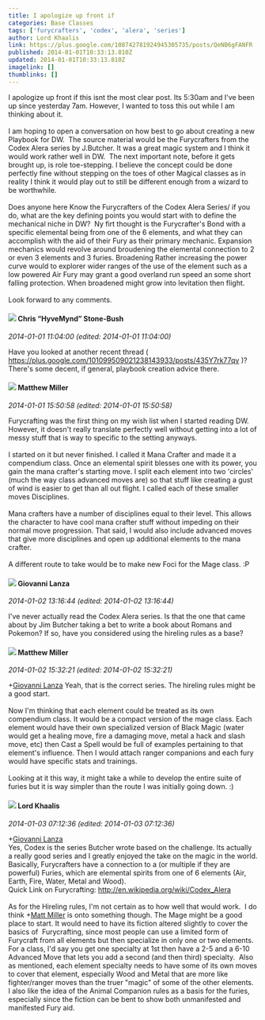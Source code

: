 ```yaml
---
title: I apologize up front if
categories: Base Classes
tags: ['furycrafters', 'codex', 'alera', 'series']
author: Lord Khaalis
link: https://plus.google.com/108742781924945305735/posts/QeNB6gFANFR
published: 2014-01-01T10:33:13.810Z
updated: 2014-01-01T10:33:13.810Z
imagelink: []
thumblinks: []
---
```


I apologize up front if this isnt the most clear post. Its 5:30am and I&#39;ve been up since yesterday 7am. However, I wanted to toss this out while I am thinking about it.<br /><br />I am hoping to open a conversation on how best to go about creating a new Playbook for DW.  The source material would be the Furycrafters from the Codex Alera series by J.Butcher. It was a great magic system and I think it would work rather well in DW.  The next important note, before it gets brought up, is role toe-stepping. I believe the concept could be done perfectly fine without stepping on the toes of other Magical classes as in reality I think it would play out to still be different enough from a wizard to be worthwhile.<br /><br />Does anyone here Know the Furycrafters of the Codex Alera Series/ if you do, what are the key defining points you would start with to define the mechanical niche in DW?  Ny firt thought is the Furycrafter&#39;s Bond with a specific elemental being from one of the 6 elements, and what they can accomplish with the aid of their Fury as their primary mechanic. Expansion mechanics would revolve around broudening the elemental connection to 2 or even 3 elements and 3 furies. Broadening Rather increasing the power curve would to explorer wider ranges of the use of the element such as a low powered Air Fury may grant a good overland run speed an some short falling protection. When broadened might grow into levitation then flight.<br /><br />Look forward to any comments.
<div id='comment z12kc1coummysbfoh04cc5ohevyhxzshsy00k'>
  <h4><img src='{{site.baseurl}}//images/avatars/108053817066303198241_photo.jpg'> Chris “HyveMynd” Stone-Bush</h4>
      <p><cite>2014-01-01 11:04:00 (edited: 2014-01-01 11:04:00)</cite></p>
        <p>Have you looked at another recent thread ( <a href="https://plus.google.com/101099509021238143933/posts/435Y7rk77qv" class="ot-anchor">https://plus.google.com/101099509021238143933/posts/435Y7rk77qv</a> )? There&#39;s some decent, if general, playbook creation advice there.</p>
</div>
        

<div id='comment z12kc1coummysbfoh04cc5ohevyhxzshsy00k'>
  <h4><img src='{{site.baseurl}}//images/avatars/115186617680220003623_photo.jpg'> Matthew Miller</h4>
      <p><cite>2014-01-01 15:50:58 (edited: 2014-01-01 15:50:58)</cite></p>
        <p>Furycrafting was the first thing on my wish list when I started reading DW. However, it doesn&#39;t really translate perfectly well without getting into a lot of messy stuff that is way to specific to the setting anyways.<br /><br />I started on it but never finished. I called it Mana Crafter and made it a compendium class. Once an elemental spirit blesses one with its power, you gain the mana crafter&#39;s starting move. I split each element into two &#39;circles&#39; (much the way class advanced moves are) so that stuff like creating a gust of wind is easier to get than all out flight. I called each of these smaller moves Disciplines.<br /><br />Mana crafters have a number of disciplines equal to their level. This allows the character to have cool mana crafter stuff without impeding on their normal move progression. That said, I would also include advanced moves that give more disciplines and open up additional elements to the mana crafter.<br /><br />A different route to take would be to make new Foci for the Mage class. :P</p>
</div>
        

<div id='comment z12kc1coummysbfoh04cc5ohevyhxzshsy00k'>
  <h4><img src='{{site.baseurl}}//images/avatars/102768177673605279668_photo.jpg'> Giovanni Lanza</h4>
      <p><cite>2014-01-02 13:16:44 (edited: 2014-01-02 13:16:44)</cite></p>
        <p>I&#39;ve never actually read the Codex Alera series. Is that the one that came about by Jim Butcher taking a bet to write a book about Romans and Pokemon? If so, have you considered using the hireling rules as a base?</p>
</div>
        

<div id='comment z12kc1coummysbfoh04cc5ohevyhxzshsy00k'>
  <h4><img src='{{site.baseurl}}//images/avatars/115186617680220003623_photo.jpg'> Matthew Miller</h4>
      <p><cite>2014-01-02 15:32:21 (edited: 2014-01-02 15:32:21)</cite></p>
        <p><span class="proflinkWrapper"><span class="proflinkPrefix">+</span><a class="proflink" href="https://plus.google.com/102768177673605279668" oid="102768177673605279668">Giovanni Lanza</a></span> Yeah, that is the correct series. The hireling rules might be a good start.<br /><br />Now I&#39;m thinking that each element could be treated as its own compendium class. It would be a compact version of the mage class. Each element would have their own specialized version of Black Magic (water would get a healing move, fire a damaging move, metal a hack and slash move, etc) then Cast a Spell would be full of examples pertaining to that element&#39;s influence. Then I would attach ranger companions and each fury would have specific stats and trainings.<br /><br />Looking at it this way, it might take a while to develop the entire suite of furies but it is way simpler than the route I was initially going down. :)</p>
</div>
        

<div id='comment z12kc1coummysbfoh04cc5ohevyhxzshsy00k'>
  <h4><img src='{{site.baseurl}}//images/avatars/108742781924945305735_photo.jpg'> Lord Khaalis</h4>
      <p><cite>2014-01-03 07:12:36 (edited: 2014-01-03 07:12:36)</cite></p>
        <p><span class="proflinkWrapper"><span class="proflinkPrefix">+</span><a class="proflink" href="https://plus.google.com/102768177673605279668" oid="102768177673605279668">Giovanni Lanza</a></span><br />Yes, Codex is the series Butcher wrote based on the challenge. Its actually a really good series and I greatly enjoyed the take on the magic in the world. Basically, Furycrafters have a connection to a (or multiple if they are powerful) Furies, which are elemental spirits from one of 6 elements (Air, Earth, Fire, Water, Metal and Wood).<br />Quick Link on Furycrafting: <a href="http://en.wikipedia.org/wiki/Codex_Alera" class="ot-anchor">http://en.wikipedia.org/wiki/Codex_Alera</a><br /><br />As for the Hireling rules, I&#39;m not certain as to how well that would work.  I do think <span class="proflinkWrapper"><span class="proflinkPrefix">+</span><a class="proflink" href="https://plus.google.com/115186617680220003623" oid="115186617680220003623">Matt Miller</a></span> is onto something though. The Mage might be a good place to start. It would need to have its fiction altered slightly to cover the basics of  Furycrafting, since most people can use a limited form of Furycraft from all elements but then specialize in only one or two elements. For a class, I&#39;d say you get one specialty at 1st then have a 2-5 and a 6-10 Advanced Move that lets you add a second (and then third) specialty.  Also as mentioned, each element specialty needs to have some of its own moves to cover that element, especially Wood and Metal that are more like fighter/ranger moves than the truer &quot;magic&quot; of some of the other elements.  I also like the idea of the Animal Companion rules as a basis for the furies, especially since the fiction can be bent to show both unmanifested and manifested Fury aid.</p>
</div>
        